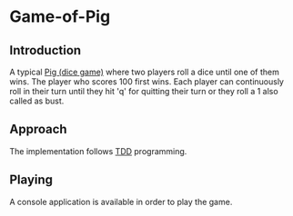 # Game-of-Pig

## Introduction
A typical [Pig (dice game)](https://en.wikipedia.org/wiki/Pig_(dice_game)) where two players roll a dice until one of them wins. 
The player who scores 100 first wins. Each player can continuously roll in their turn until they hit 'q' for quitting their turn or they roll a 1 also called as bust.

## Approach
The implementation follows [TDD](https://en.wikipedia.org/wiki/Test-driven_development) programming.

## Playing
A console application is available in order to play the game.
